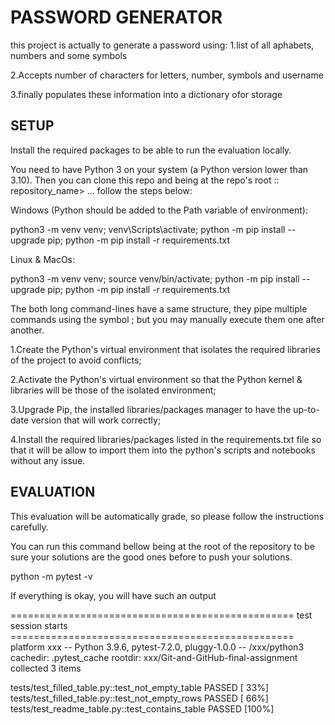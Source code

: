 # PASSWORD GENERATOR
this project is actually to generate a password using:
1.list of all aphabets, numbers and some symbols

2.Accepts number of characters for letters, number, symbols and username

3.finally populates these information into a dictionary ofor storage

## SETUP
Install the required packages to be able to run the evaluation locally.

You need to have Python 3 on your system (a Python version lower than 3.10). Then you can clone this repo and being at the repo's root :: repository_name> ... follow the steps below:

Windows (Python should be added to the Path variable of environment):

  python3 -m venv venv; venv\Scripts\activate; python -m pip install --upgrade pip; python -m pip install -r requirements.txt  

Linux & MacOs:

  python3 -m venv venv; source venv/bin/activate; python -m pip install --upgrade pip; python -m pip install -r requirements.txt

  The both long command-lines have a same structure, they pipe multiple commands using the symbol ; but you may manually execute them one after another.

1.Create the Python's virtual environment that isolates the required libraries of the project to avoid conflicts;

2.Activate the Python's virtual environment so that the Python kernel & libraries will be those of the isolated environment;

3.Upgrade Pip, the installed libraries/packages manager to have the up-to-date version that will work correctly;

4.Install the required libraries/packages listed in the requirements.txt file so that it will be allow to import them into the python's scripts and notebooks without any issue.

## EVALUATION

This evaluation will be automatically grade, so please follow the instructions carefully.

You can run this command bellow being at the root of the repository to be sure your solutions are the good ones before to push your solutions.

python -m pytest -v

If everything is okay, you will have such an output

================================================= test session starts =================================================
platform xxx -- Python 3.9.6, pytest-7.2.0, pluggy-1.0.0 -- /xxx/python3
cachedir: .pytest_cache
rootdir: xxx/Git-and-GitHub-final-assignment
collected 3 items                                                                                                     

tests/test_filled_table.py::test_not_empty_table PASSED                                                         [ 33%]
tests/test_filled_table.py::test_not_empty_rows PASSED                                                          [ 66%]
tests/test_readme_table.py::test_contains_table PASSED                                                          [100%]
